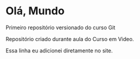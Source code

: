 # Olá, Mundo
 Primeiro repositório versionado do curso Git

Repositório criado durante aula do Curso em Video.

Essa linha eu adicionei diretamente no site.
